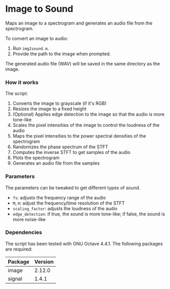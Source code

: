 # Image to Sound

Maps an image to a spectrogram and generates an audio file from the spectrogram.

To convert an image to audio:
1. Run `img2sound.m`.
2. Provide the path to the image when prompted.

The generated audio file (WAV) will be saved in the same directory as the image.

### How it works

The script:
1. Converts the image to grayscale (if it's RGB)
2. Resizes the image to a fixed height
3. (Optional) Applies edge detection to the image so that the audio is more tone-like
4. Scales the pixel intensities of the image to control the loudness of the audio
5. Maps the pixel intensities to the power spectral densities of the spectrogram
6. Randomizes the phase spectrum of the STFT
7. Computes the inverse STFT to get samples of the audio
8. Plots the spectrogram
9. Generates an audio file from the samples

### Parameters

The parameters can be tweaked to get different types of sound.
- `fs`: adjusts the frequency range of the audio
- `M`, `H`: adjust the frequency/time resolution of the STFT
- `scaling_factor`: adjusts the loudness of the audio
- `edge_detection`: if true, the sound is more tone-like; if false, the sound is more noise-like

### Dependencies

The script has been tested with GNU Octave 4.4.1. The following packages are required:

| Package       | Version       |
| ------------- | ------------- |
| image         | 2.12.0        |
| signal        | 1.4.1         |
